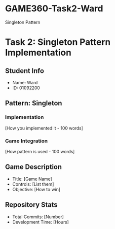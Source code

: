 # GAME360-Task2-Ward
Singleton Pattern

# Task 2: Singleton Pattern Implementation

## Student Info
- Name: Ward
- ID: 01092200

## Pattern: Singleton
### Implementation
[How you implemented it - 100 words]

### Game Integration
[How pattern is used - 100 words]

## Game Description
- Title: [Game Name]
- Controls: [List them]
- Objective: [How to win]

## Repository Stats
- Total Commits: [Number]
- Development Time: [Hours]
